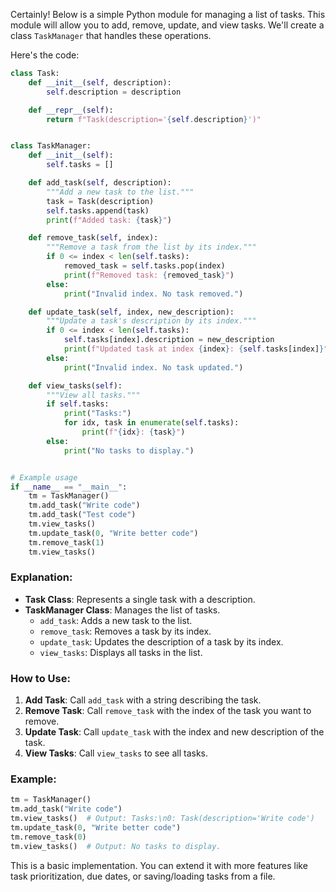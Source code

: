 Certainly! Below is a simple Python module for managing a list of tasks. This module will allow you to add, remove, update, and view tasks. We'll create a class `TaskManager` that handles these operations.

Here's the code:

```python
class Task:
    def __init__(self, description):
        self.description = description

    def __repr__(self):
        return f"Task(description='{self.description}')"


class TaskManager:
    def __init__(self):
        self.tasks = []

    def add_task(self, description):
        """Add a new task to the list."""
        task = Task(description)
        self.tasks.append(task)
        print(f"Added task: {task}")

    def remove_task(self, index):
        """Remove a task from the list by its index."""
        if 0 <= index < len(self.tasks):
            removed_task = self.tasks.pop(index)
            print(f"Removed task: {removed_task}")
        else:
            print("Invalid index. No task removed.")

    def update_task(self, index, new_description):
        """Update a task's description by its index."""
        if 0 <= index < len(self.tasks):
            self.tasks[index].description = new_description
            print(f"Updated task at index {index}: {self.tasks[index]}")
        else:
            print("Invalid index. No task updated.")

    def view_tasks(self):
        """View all tasks."""
        if self.tasks:
            print("Tasks:")
            for idx, task in enumerate(self.tasks):
                print(f"{idx}: {task}")
        else:
            print("No tasks to display.")


# Example usage
if __name__ == "__main__":
    tm = TaskManager()
    tm.add_task("Write code")
    tm.add_task("Test code")
    tm.view_tasks()
    tm.update_task(0, "Write better code")
    tm.remove_task(1)
    tm.view_tasks()
```

### Explanation:

- **Task Class**: Represents a single task with a description.
- **TaskManager Class**: Manages the list of tasks.
  - `add_task`: Adds a new task to the list.
  - `remove_task`: Removes a task by its index.
  - `update_task`: Updates the description of a task by its index.
  - `view_tasks`: Displays all tasks in the list.

### How to Use:

1. **Add Task**: Call `add_task` with a string describing the task.
2. **Remove Task**: Call `remove_task` with the index of the task you want to remove.
3. **Update Task**: Call `update_task` with the index and new description of the task.
4. **View Tasks**: Call `view_tasks` to see all tasks.

### Example:

```python
tm = TaskManager()
tm.add_task("Write code")
tm.view_tasks()  # Output: Tasks:\n0: Task(description='Write code')
tm.update_task(0, "Write better code")
tm.remove_task(0)
tm.view_tasks()  # Output: No tasks to display.
```

This is a basic implementation. You can extend it with more features like task prioritization, due dates, or saving/loading tasks from a file.